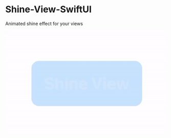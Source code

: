 # Shine-View-SwiftUI
Animated shine effect for your views

![Alt Text](https://github.com/voronoff2803/Shine-View-SwiftUI/blob/main/media/example.gif?raw=true)
